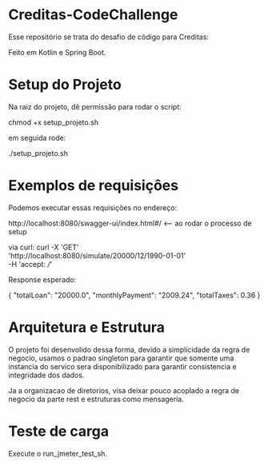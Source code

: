 # Creditas-CodeChallenge

Esse repositório se trata do desafio de código para Creditas:

Feito em Kotlin e Spring Boot.

# Setup do Projeto

Na raiz do projeto, dê permissão para rodar o script:

chmod +x setup_projeto.sh

em seguida rode:

./setup_projeto.sh

# Exemplos de requisiçôes 

Podemos executar essas requisições no endereço:

http://localhost:8080/swagger-ui/index.html#/ <-- ao rodar o processo de setup

via curl: curl -X 'GET' \
          'http://localhost:8080/simulate/20000/12/1990-01-01' \
          -H 'accept: */*'

Response esperado:

{
  "totalLoan": "20000.0",
  "monthlyPayment": "2009.24",
  "totalTaxes": 0.36
}

# Arquitetura e Estrutura

O projeto foi desenvolido dessa forma, devido a simplicidade da regra de negocio, usamos o padrao singleton para garantir que somente uma instancia do
servico sera disponibilizado para garantir consistencia e integridade dos dados.

Ja a organizacao de diretorios, visa deixar pouco acoplado a regra de negocio da parte rest e estruturas como mensageria.

# Teste de carga
Execute o run_jmeter_test_sh.
